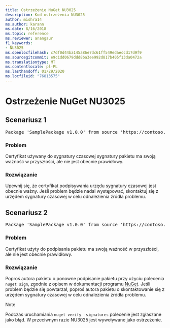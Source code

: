 ```yaml
---
title: Ostrzeżenie NuGet NU3025
description: Kod ostrzeżenia NU3025
author: mishra14
ms.author: karann
ms.date: 8/16/2018
ms.topic: reference
ms.reviewer: anangaur
f1_keywords:
- NU3025
ms.openlocfilehash: c7df0d44ba145a86e7dc61ff549edaeccd17d9f9
ms.sourcegitcommit: e9c1dd0679ddd8ba3ee992d817b405f13da0472a
ms.translationtype: MT
ms.contentlocale: pl-PL
ms.lasthandoff: 01/29/2020
ms.locfileid: "76813575"
---
```

# <a name="nuget-warning-nu3025"></a>Ostrzeżenie NuGet NU3025

## <a name="scenario-1"></a>Scenariusz 1

<pre>Package 'SamplePackage v1.0.0' from source 'https://contoso.com/index.json': The timestamp signing certificate is not yet valid.</pre>

### <a name="issue"></a>Problem

Certyfikat używany do sygnatury czasowej sygnatury pakietu ma swoją ważność w przyszłości, ale nie jest obecnie prawidłowy.


### <a name="solution"></a>Rozwiązanie

Upewnij się, że certyfikat podpisywania urzędu sygnatury czasowej jest obecnie ważny. Jeśli problem będzie nadal występować, skontaktuj się z urzędem sygnatury czasowej w celu odnalezienia źródła problemu.



## <a name="scenario-2"></a>Scenariusz 2

<pre>Package 'SamplePackage v1.0.0' from source 'https://contoso.com/index.json': The primary signature's timestamp signing certificate is not yet valid.</pre>

### <a name="issue"></a>Problem

Certyfikat użyty do podpisania pakietu ma swoją ważność w przyszłości, ale nie jest obecnie prawidłowy.


### <a name="solution"></a>Rozwiązanie

Poproś autora pakietu o ponowne podpisanie pakietu przy użyciu polecenia `nuget sign`, zgodnie z opisem w dokumentacji programu [NuGet](../../create-packages/sign-a-package.md). Jeśli problem będzie się powtarzał, poproś autora pakietu o skontaktowanie się z urzędem sygnatury czasowej w celu odnalezienia źródła problemu.


> [!Note]
> Podczas uruchamiania `nuget verify -signatures` polecenie jest zgłaszane jako błąd. W przeciwnym razie NU3025 jest wywoływane jako ostrzeżenie.
